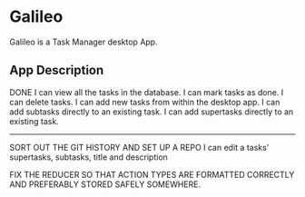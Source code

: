 # Galileo

Galileo is a Task Manager desktop App.

## App Description

DONE
I can view all the tasks in the database.
I can mark tasks as done.
I can delete tasks.
I can add new tasks from within the desktop app.
I can add subtasks directly to an existing task.
I can add supertasks directly to an existing task.

________________________________________________________


SORT OUT THE GIT HISTORY AND SET UP A REPO
I can edit a tasks' supertasks, subtasks, title and description


FIX THE REDUCER SO THAT ACTION TYPES ARE FORMATTED CORRECTLY AND PREFERABLY STORED SAFELY SOMEWHERE.